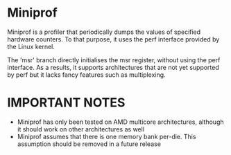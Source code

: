 Miniprof
========

Miniprof is a profiler that periodically dumps the values of specified hardware counters. To that purpose, it uses the perf interface provided by the Linux kernel.

The 'msr' branch directly initialises the msr register, without using the perf interface. As a results, it supports architectures that are not yet supported by perf but it lacks fancy features such as multiplexing.

IMPORTANT NOTES
===============

* Miniprof has only been tested on AMD multicore architectures, although it
should work on other architectures as well
* Miniprof assumes that there is one memory bank per-die. This assumption should
be removed in a future release
